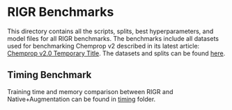 # RIGR Benchmarks

This directory contains all the scripts, splits, best hyperparameters, and model files for all RIGR benchmarks. The benchmarks include all datasets used for benchmarking Chemprop v2 described in its latest article: [Chemprop v2.0 Temporary Title](). The datasets and splits can be found [here](https://zenodo.org/records/10078142).

## Timing Benchmark

Training time and memory comparison between RIGR and Native+Augmentation can be found in [timing](./timing) folder.

